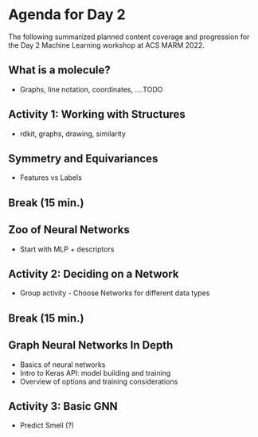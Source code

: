 # Agenda for Day 2
The following summarized planned content coverage and progression for the Day 2 Machine Learning workshop at ACS MARM 2022.

## What is a molecule?
+ Graphs, line notation, coordinates, ....TODO

## Activity 1: Working with Structures
+ rdkit, graphs, drawing, similarity

## Symmetry and Equivariances
+ Features vs Labels

## Break (15 min.)

## Zoo of Neural Networks
+ Start with MLP + descriptors

## Activity 2: Deciding on a Network
+ Group activity - Choose Networks for different data types

## Break (15 min.)

## Graph Neural Networks In Depth
+ Basics of neural networks
+ Intro to Keras API: model building and training
+ Overview of options and training considerations

## Activity 3: Basic GNN
+ Predict Smell (?)

